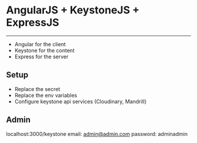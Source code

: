 # AngularJS + KeystoneJS + ExpressJS
----------------------
- Angular for the client
- Keystone for the content
- Express for the server

## Setup
- Replace the secret
- Replace the env variables
- Configure keystone api services (Cloudinary, Mandrill)

## Admin
localhost:3000/keystone
email: admin@admin.com
password: adminadmin